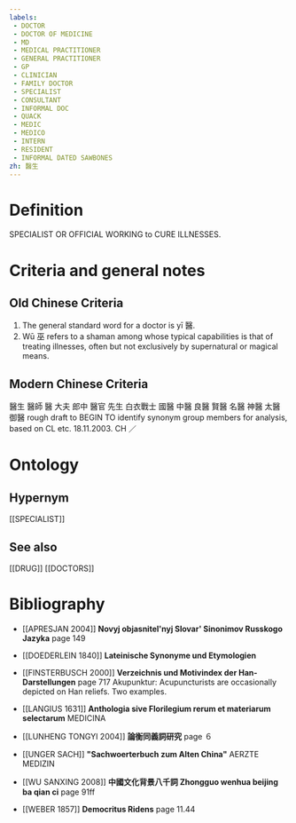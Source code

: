 ```yaml
---
labels: 
 - DOCTOR
 - DOCTOR OF MEDICINE
 - MD
 - MEDICAL PRACTITIONER
 - GENERAL PRACTITIONER
 - GP
 - CLINICIAN
 - FAMILY DOCTOR
 - SPECIALIST
 - CONSULTANT
 - INFORMAL DOC
 - QUACK
 - MEDIC
 - MEDICO
 - INTERN
 - RESIDENT
 - INFORMAL DATED SAWBONES
zh: 醫生
---
```


# Definition
SPECIALIST OR OFFICIAL WORKING to CURE ILLNESSES.
# Criteria and general notes
## Old Chinese Criteria
1. The general standard word for a doctor is yī 醫.
2. Wū 巫 refers to a shaman among whose typical capabilities is that of treating illnesses, often but not exclusively by supernatural or magical means.
## Modern Chinese Criteria
醫生
醫師
醫
大夫
郎中
醫官
先生
白衣戰士
國醫
中醫
良醫
賢醫
名醫
神醫
太醫
御醫
rough draft to BEGIN TO identify synonym group members for analysis, based on CL etc. 18.11.2003. CH ／
# Ontology

## Hypernym
[[SPECIALIST]]
## See also
[[DRUG]]
[[DOCTORS]]
# Bibliography
- [[APRESJAN 2004]]
**Novyj objasnitel'nyj Slovar' Sinonimov Russkogo Jazyka** page 149

- [[DOEDERLEIN 1840]]
**Lateinische Synonyme und Etymologien** 

- [[FINSTERBUSCH 2000]]
**Verzeichnis und Motivindex der Han-Darstellungen** page 717
Akupunktur:
Acupuncturists are occasionally depicted on Han reliefs. Two examples.
- [[LANGIUS 1631]]
**Anthologia sive Florilegium rerum et materiarum selectarum** 
MEDICINA
- [[LUNHENG TONGYI 2004]]
**論衡同義詞研究** page ６

- [[UNGER SACH]]
**"Sachwoerterbuch zum Alten China"** 
AERZTE
MEDIZIN
- [[WU SANXING 2008]]
**中國文化背景八千詞 Zhongguo wenhua beijing ba qian ci** page 91ff

- [[WEBER 1857]]
**Democritus Ridens** page 11.44
